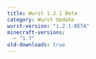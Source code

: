 ```yaml
---
title: Wurst 1.2.1 Beta
category: Wurst Update
wurst-version: "1.2.1-BETA"
minecraft-versions:
  - "1.7"
old-downloads: true
---
```

